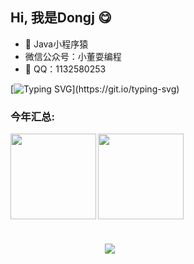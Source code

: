 ## Hi, 我是Dongj 😋

- 🧑‍ Java小程序猿
-  微信公众号：小董耍编程
- 💬 QQ：1132580253

<!--   介绍 -->    
[![Typing SVG](https://readme-typing-svg.herokuapp.com?color=%2336BCF7&center=true&vCenter=true&width=600&lines=Hi+there+👋,+I+am+Dongjgg;+Welcome+to+My+Profile!;Over+2+years+of+programming+experience;Always+learning+new+things+;Machine+learning+enthusiast+;)](https://git.io/typing-svg)


### 今年汇总:
<img align="left" height="137px" src="https://github-readme-stats.vercel.app/api?username=Dongjgg&hide_title=true&hide_border=true&show_icons=true&include_all_commits=true&line_height=21&bg_color=0,EC6C6C,FFD479,FFFC79,73FA79&theme=graywhite&locale=cn"/>
<img align="" height="137px" src="https://github-readme-stats.vercel.app/api/top-langs/?username=Dongjgg&hide_title=true&hide_border=true&layout=compact&bg_color=0,73FA79,73FDFF,D783FF&theme=graywhite&locale=cn"/>

<img hspace="30%" vspace="5%"  src="https://count.getloli.com/get/@Dongjtest.github.readme"></img>
 
</p>

